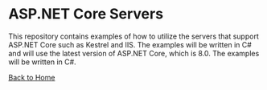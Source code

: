 # ASP.NET Core Servers
This repository contains examples of how to utilize the servers that support ASP.NET Core such as Kestrel and IIS. The examples will be written in C# and will use the latest version of ASP.NET Core, which is 8.0. The examples will be written in C#.

[Back to Home](../README.md)